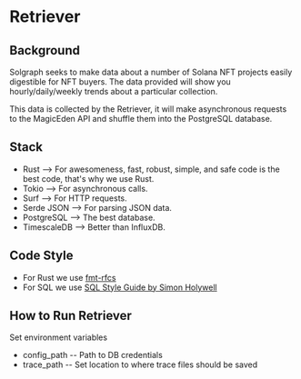 # Retriever

## Background
Solgraph seeks to make data about a number of Solana NFT projects easily digestible for NFT buyers.
The data provided will show you hourly/daily/weekly trends about a particular collection. 

This data is collected by the Retriever, it will make asynchronous requests to the MagicEden API and shuffle them into the PostgreSQL database. 

## Stack
* Rust --> For awesomeness, fast, robust, simple, and safe code is the best code, that's why we use Rust.
* Tokio --> For asynchronous calls.
* Surf --> For HTTP requests.
* Serde JSON --> For parsing JSON data.
* PostgreSQL --> The best database.
* TimescaleDB --> Better than InfluxDB.

## Code Style
* For Rust we use [fmt-rfcs](https://github.com/rust-dev-tools/fmt-rfcs)
* For SQL we use [SQL Style Guide by Simon Holywell](https://www.sqlstyle.guide/)

## How to Run Retriever

Set environment variables

* config_path -- Path to DB credentials
* trace_path -- Set location to where trace files should be saved
